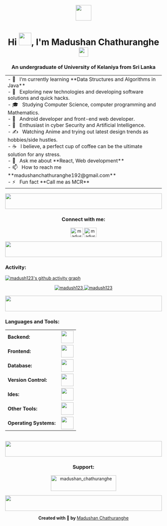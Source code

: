 <p align="center"><picture align="center"><img align="center" src="https://github.com/7oSkaaa/7oSkaaa/blob/main/Images/about_me.gif?raw=true" width="50px"></picture></p>
<h1 align="center">Hi <img src="https://github.com/TheDudeThatCode/TheDudeThatCode/blob/master/Assets/Hi.gif" width="40px">, I'm Madushan Chathuranghe <img src="https://user-images.githubusercontent.com/74038190/212284087-bbe7e430-757e-4901-90bf-4cd2ce3e1852.gif" height="30" width="30" /></h1>

<h3 align="center">An undergraduate of University of Kelaniya from Sri Lanka</h3>

<table style="border: none;">
  <tr>
    <td style="border: none;">
      - 🌱 &nbsp; I’m currently learning **Data Structures and Algorithms in Java**<br>
      - 🤔 &nbsp; Exploring new technologies and developing software solutions and quick hacks.<br>
      - 🎓 &nbsp; Studying Computer Science, computer programming and Mathematics.<br>
      - 💼 &nbsp; Android developer and front-end web developer.<br>
      - 🌱 &nbsp; Enthusiast in cyber Security and Artificial Intelligence.<br>
      - ✍️ &nbsp; Watching Anime and trying out latest design trends as hobbies/side hustles.<br>
      - ☕ &nbsp; I believe, a perfect cup of coffee can be the ultimate solution for any stress.<br>
      - 💬 &nbsp; Ask me about **React, Web development**<br>
      - 📫 &nbsp; How to reach me **madushanchathuranghe192@gmail.com**<br>
      - ⚡ &nbsp; Fun fact **Call me as MCR**
    </td>
  </tr>
</table>



<img height="50" width="100%" src="https://camo.githubusercontent.com/ea40cfc33ac9e94789b044995f312e432d41bc1fd371f413583092df7649ef3d/68747470733a2f2f692e696d6775722e636f6d2f644261534b57462e676966"/>
<h3 align="center">Connect with me:</h3>
<p align="center">
  <a href="https://linkedin.com/in/madushanchathuranghe" target="blank">
    <img align="center" src="https://raw.githubusercontent.com/rahulbanerjee26/githubAboutMeGenerator/main/icons/linked-in-alt.svg" alt="madushanchathuranghe" height="30" width="40" />
  </a>
  <a href="https://instagram.com/madushan_chathuranghe" target="blank">
    <img align="center" src="https://raw.githubusercontent.com/rahuldkjain/github-profile-readme-generator/master/src/images/icons/Social/instagram.svg" alt="madushan_chathuranghe" height="30" width="40" />
  </a>
</p>

<img height="50" width="100%" src="https://camo.githubusercontent.com/ea40cfc33ac9e94789b044995f312e432d41bc1fd371f413583092df7649ef3d/68747470733a2f2f692e696d6775722e636f6d2f644261534b57462e676966"/>

<h3 align="left">Activity:</h3>

[![madush123's github activity graph](https://github-readme-activity-graph.vercel.app/graph?username=madush123&bg_color=100f0f&color=4c5e9e&line=4c569e&point=403e41&area=true&hide_border=true)](https://github.com/madush123/github-readme-activity-graph)

<div align="center">
  <a href="https://github.com/madush123">
    <img src="https://github-readme-stats.vercel.app/api?username=madush123&show_icons=true&locale=en&layout=compact&theme=tokyonight" alt="madush123"/>
  </a>
  <a href="https://github.com/madush123">
    <img src="https://github-readme-streak-stats.herokuapp.com/?user=madush123&&theme=tokyonight" alt="madush123" />
  </a>
  
</div>
<br>
<img height="50" width="100%" src="https://camo.githubusercontent.com/ea40cfc33ac9e94789b044995f312e432d41bc1fd371f413583092df7649ef3d/68747470733a2f2f692e696d6775722e636f6d2f644261534b57462e676966"/>

<h3 align="left">Languages and Tools:</h3>
<table align="center">
    <tr>
        <td style="font-weight: bold; padding-right: 10px; vertical-align: center; border: none;">Backend:</td>
        <td><img height="40" src="https://skillicons.dev/icons?i=php,java,python,nodejs,nginx,vite,aws"/></td>
    </tr>
    <tr>
        <td style="font-weight: bold; padding-right: 10px; vertical-align: center;">Frontend:</td>
        <td><img height="40" src="https://skillicons.dev/icons?i=react,bootstrap,html,css,js,figma,ps,wordpress"/></td>
    </tr>
    <tr>
        <td style="font-weight: bold; padding-right: 10px; vertical-align: center; border: none;">Database:</td>
        <td><img height="40" src="https://skillicons.dev/icons?i=mysql"/></td>
    </tr>
    <tr>
        <td style="font-weight: bold; padding-right: 10px; vertical-align: center; border: none;">Version Control:</td>
        <td><img height="40" src="https://skillicons.dev/icons?i=git,github"/></td>
    </tr>
    <tr>
        <td style="font-weight: bold; padding-right: 10px; vertical-align: center; border: none;">Ides:</td>
        <td><img height="40" src="https://skillicons.dev/icons?i=vscode,visualstudio,pycharm,idea,clion"/></td>
    </tr>
    <tr>
        <td style="font-weight: bold; padding-right: 10px; vertical-align: center; border: none;">Other Tools:</td>
        <td><img height="40" src="https://skillicons.dev/icons?i=bash,powershell"/></td>
    </tr>
    <tr>
        <td style="font-weight: bold; padding-right: 10px; vertical-align: center; border: none;">Operating Systems:</td>
        <td><img height="40" src="https://skillicons.dev/icons?i=windows,debian,ubuntu"/></td>
    </tr>
</table><br>

<img height="50" width="100%" src="https://camo.githubusercontent.com/ea40cfc33ac9e94789b044995f312e432d41bc1fd371f413583092df7649ef3d/68747470733a2f2f692e696d6775722e636f6d2f644261534b57462e676966"/>

<h3 align="center">Support:</h3>
<p align="center">
  <a href="https://www.buymeacoffee.com/madushan_chathuranghe">
    <img align="center" src="https://cdn.buymeacoffee.com/buttons/v2/default-yellow.png" height="50" width="210" alt="madushan_chathuranghe" />
  </a>
</p>

<img height="50" width="100%" src="https://camo.githubusercontent.com/ea40cfc33ac9e94789b044995f312e432d41bc1fd371f413583092df7649ef3d/68747470733a2f2f692e696d6775722e636f6d2f644261534b57462e676966"/>

<p align="center" dir="auto"><b>Created with 🧡 by </b><a href="https://github.com/madush123">Madushan Chathuranghe</a></p>
